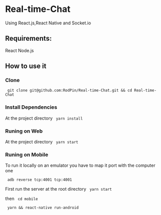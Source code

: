 # Real-time-Chat
Using React.js,React Native and Socket.io


## Requirements:
 React
 Node.js
 
## How to use it

### Clone

``` git clone git@github.com:RodPin/Real-time-Chat.git && cd Real-time-Chat```

### Install Dependencies

At the project directory
``` yarn install```

### Runing on Web

At the project directory ``` yarn start```

### Runing on Mobile

To run it locally on an emulator you have to map it port with the computer one

``` adb reverse tcp:4001 tcp:4001```


First run the server at the root directory
``` yarn start```

then
``` cd mobile```

``` yarn && react-native run-android```

